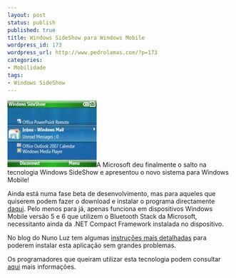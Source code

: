 ```yaml
---
layout: post
status: publish
published: true
title: Windows SideShow para Windows Mobile
wordpress_id: 173
wordpress_url: http://www.pedrolamas.com/?p=173
categories:
- Mobilidade
tags:
- Windows SideShow
---
```

[![Windows SideShow Windows Mobile Beta](wp-content/uploads/2008/06/windows_sideshow_windows_mobile_beta.jpg "Windows SideShow Windows Mobile Beta")](http://www.microsoft.com/downloads/details.aspx?FamilyID=79f19684-f862-4e02-a2b0-0003b4565f34&DisplayLang=en)A Microsoft deu finalmente o salto na tecnologia Windows SideShow e apresentou o novo sistema para Windows Mobile!

Ainda está numa fase beta de desenvolvimento, mas para aqueles que quiserem podem fazer o download e instalar o programa directamente [daqui](http://www.microsoft.com/downloads/details.aspx?FamilyID=79f19684-f862-4e02-a2b0-0003b4565f34&DisplayLang=en). Pelo menos para já, apenas funciona em dispositivos Windows Mobile versão 5 e 6 que utilizem o Bluetooth Stack da Microsoft, necessitanto ainda da .NET Compact Framework instalada no dispositivo.

No blog do Nuno Luz tem algumas [instruções mais detalhadas](http://msmvps.com/blogs/nunoluz/archive/2008/06/04/windows-sideshow-for-windows-mobile.aspx) para poderem instalar esta aplicação sem grandes problemas.

Os programadores que queiram utilizar esta tecnologia podem consultar [aqui](http://forums.microsoft.com/msdn/ShowPost.aspx?PostID=3432513&SiteID=1) mais informações.
